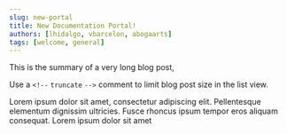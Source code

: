 ```yaml
---
slug: new-portal
title: New Documentation Portal!
authors: [lhidalgo, vbarcelon, abogaarts]
tags: [welcome, general]
---
```


This is the summary of a very long blog post,

Use a `<!--` `truncate` `-->` comment to limit blog post size in the list view.

<!--truncate-->

Lorem ipsum dolor sit amet, consectetur adipiscing elit. Pellentesque elementum dignissim ultricies. Fusce rhoncus ipsum tempor eros aliquam consequat. Lorem ipsum dolor sit amet